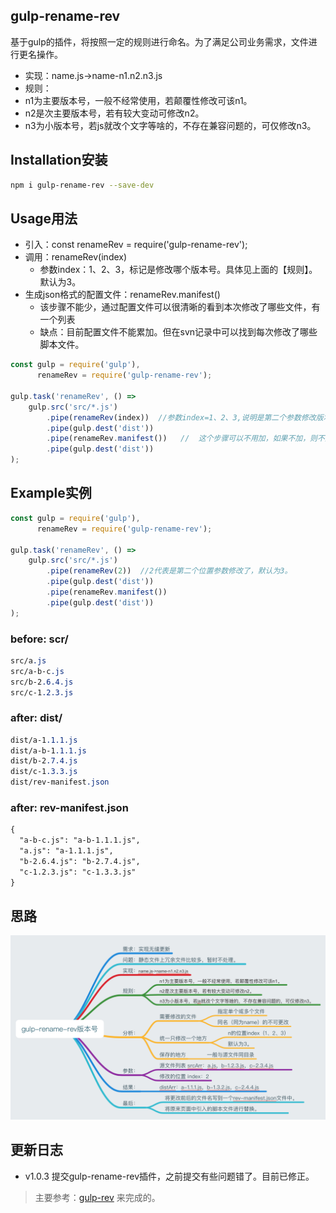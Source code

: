 ## gulp-rename-rev

基于gulp的插件，将按照一定的规则进行命名。为了满足公司业务需求，文件进行更名操作。 

- 实现：name.js->name-n1.n2.n3.js
-  规则：
  - n1为主要版本号，一般不经常使用，若颠覆性修改可该n1。
  - n2是次主要版本号，若有较大变动可修改n2。
  - n3为小版本号，若js就改个文字等啥的，不存在兼容问题的，可仅修改n3。

## Installation安装

```bash
npm i gulp-rename-rev --save-dev
```

## Usage用法

- 引入：const renameRev = require('gulp-rename-rev');
- 调用：renameRev(index)
  - 参数index：1、2、3，标记是修改哪个版本号。具体见上面的【规则】。默认为3。
- 生成json格式的配置文件：renameRev.manifest()
  - 该步骤不能少，通过配置文件可以很清晰的看到本次修改了哪些文件，有一个列表
  - 缺点：目前配置文件不能累加。但在svn记录中可以找到每次修改了哪些脚本文件。

```js
const gulp = require('gulp'),
      renameRev = require('gulp-rename-rev');

gulp.task('renameRev', () =>
    gulp.src('src/*.js')
        .pipe(renameRev(index))  //参数index=1、2、3,说明是第二个参数修改版本号。
        .pipe(gulp.dest('dist'))
        .pipe(renameRev.manifest())   //  这个步骤可以不用加，如果不加，则不生成配置文件。
        .pipe(gulp.dest('dist'))
);
```

## Example实例

```js
const gulp = require('gulp'),
      renameRev = require('gulp-rename-rev');

gulp.task('renameRev', () =>
    gulp.src('src/*.js')
        .pipe(renameRev(2))  //2代表是第二个位置参数修改了，默认为3。
        .pipe(gulp.dest('dist'))
        .pipe(renameRev.manifest())
        .pipe(gulp.dest('dist'))
);
```

### before: scr/
```css
src/a.js
src/a-b-c.js
src/b-2.6.4.js
src/c-1.2.3.js
```

### after: dist/
```css
dist/a-1.1.1.js
dist/a-b-1.1.1.js
dist/b-2.7.4.js
dist/c-1.3.3.js
dist/rev-manifest.json
```
### after: rev-manifest.json

```html
{
  "a-b-c.js": "a-b-1.1.1.js",
  "a.js": "a-1.1.1.js",
  "b-2.6.4.js": "b-2.7.4.js",
  "c-1.2.3.js": "c-1.3.3.js"
}
```
## 思路

![效果图](img.png)

## 更新日志

- v1.0.3  提交gulp-rename-rev插件，之前提交有些问题错了。目前已修正。



> 主要参考：[gulp-rev](https://www.npmjs.com/package/gulp-rev) 来完成的。
